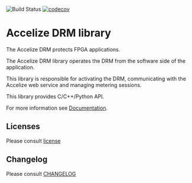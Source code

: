 ![Build Status](https://codebuild.eu-west-1.amazonaws.com/badges?uuid=eyJlbmNyeXB0ZWREYXRhIjoiQ2daNkEvSG5WWXFZbkdiN2M3NytVeFVrZmtqaTJJV0tRankrTVdEZE5mc1pzZ1RFZDZzYWhNd2dBZS9WdzVUS214Y0dvQkRENDZEZjU1NE5HN0VEbGI0PSIsIml2UGFyYW1ldGVyU3BlYyI6ImQrcjFsUGNkbFNoYVU4dmUiLCJtYXRlcmlhbFNldFNlcmlhbCI6MX0%3D&branch=master)
[![codecov](https://codecov.io/gh/Accelize/drmlib/branch/master/graph/badge.svg)](https://codecov.io/gh/Accelize/drmlib)

# Accelize DRM library

The Accelize DRM protects FPGA applications.

The Accelize DRM library operates the DRM from the software side of the
application.

This library is responsible for activating the DRM, communicating with the
Accelize web service and managing metering sessions.

This library provides C/C++/Python API.

For more information see [Documentation](https://drmlib.readthedocs.io/).

## Licenses

Please consult [license](licenses/LICENSE)

## Changelog

Please consult [CHANGELOG](CHANGELOG)
